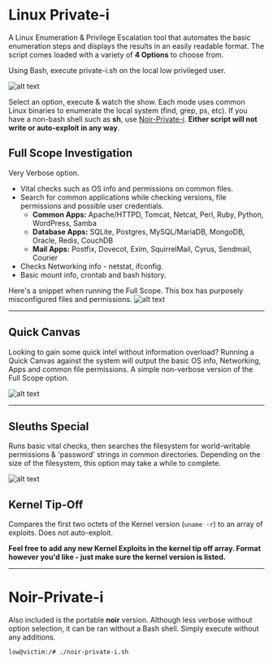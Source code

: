 # Linux Private-i
A Linux Enumeration & Privilege Escalation tool that automates the basic enumeration steps and displays the results in an easily readable format. The script comes loaded with a variety of **4 Options** to choose from. 

Using Bash, execute private-i.sh on the local low privileged user.

![alt text](https://rtcrowley.github.io/pi_main.png?raw=true "execute")

Select an option, execute & watch the show. Each mode uses common Linux binaries to enumerate the local system (find, grep, ps, etc). If you have a non-bash shell such as **sh**, use [Noir-Private-i](#noir-private-i). **Either script will not write or auto-exploit in any way**.

## Full Scope Investigation

Very Verbose option. 
* Vital checks such as OS info and permissions on common files.
* Search for common applications while checking versions, file permissions and possible user credentials.
  + **Common Apps:** Apache/HTTPD, Tomcat, Netcat, Perl, Ruby, Python, WordPress, Samba
  + **Database Apps:** SQLite, Postgres, MySQL/MariaDB, MongoDB, Oracle, Redis, CouchDB
  + **Mail Apps:** Postfix, Dovecot, Exim, SquirrelMail, Cyrus, Sendmail, Courier
* Checks Networking info - netstat, ifconfig.
* Basic mount info, crontab and bash history.

Here's a snippet when running the Full Scope. This box has purposely misconfigured files and permissions. 
![alt text](https://rtcrowley.github.io/pi_full.png?raw=true "Full")

___

## Quick Canvas

Looking to gain some quick intel without information overload? Running a Quick Canvas against the system will output the basic OS info, Networking, Apps and common file permissions. A simple non-verbose version of the Full Scope option.

![alt text](https://rtcrowley.github.io/pi_quick.png?raw=true "special")

___

## Sleuths Special

Runs basic vital checks, then searches the filesystem for world-writable permissions & 'password' strings in common directories. Depending on the size of the filesystem, this option may take a while to complete. 

![alt text](https://rtcrowley.github.io/pi_slspec.png?raw=true "special")

## Kernel Tip-Off

Compares the first two octets of the Kernel version (```uname -r```) to an array of exploits. Does not auto-exploit.

**Feel free to add any new Kernel Exploits in the kernel tip off array. Format however you'd like - just make sure the kernel version is listed.**

___

# Noir-Private-i

Also included is the portable **noir** version. Although less verbose without option selection, it can be ran without a Bash shell. Simply execute without any additions.

```
low@victim:/# ./noir-private-i.sh
```

